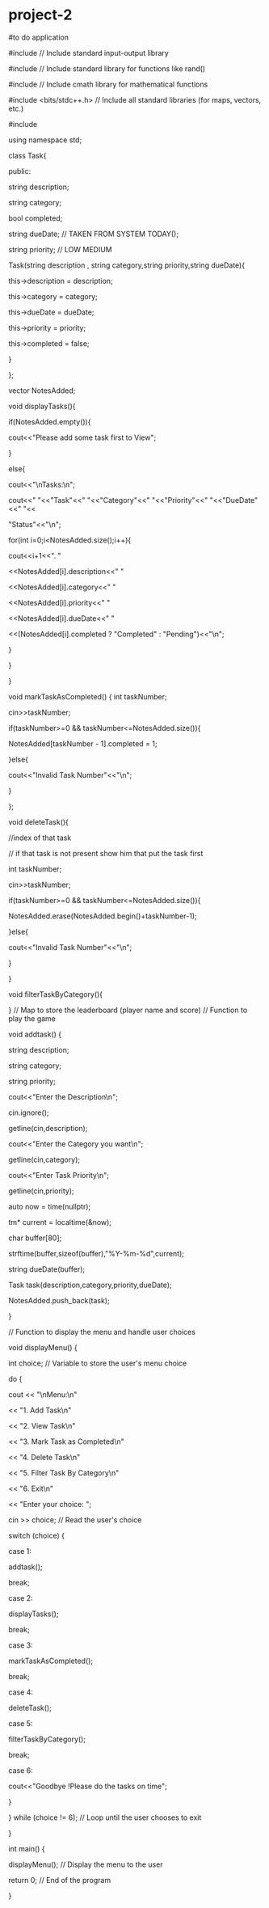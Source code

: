 # project-2
#to do application

#include <iostream> // Include standard input-output library

#include <cstdlib> // Include standard library for functions like rand()

#include <cmath> // Include cmath library for mathematical functions

#include <bits/stdc++.h> // Include all standard libraries (for maps, vectors, etc.)

#include<ctime>

using namespace std;


class Task{

public:

string description;

string category;

bool completed;

string dueDate; // TAKEN FROM SYSTEM TODAY();

string priority; // LOW MEDIUM

 

Task(string description , string category,string priority,string dueDate){

 

this->description = description;

this->category = category;

this->dueDate = dueDate;

this->priority = priority;

this->completed = false;

}

};

 

vector<Task> NotesAdded;


void displayTasks(){


if(NotesAdded.empty()){

cout<<"Please add some task first to View";

}

else{

cout<<"\nTasks:\n";

cout<<"   "<<"Task"<<" "<<"Category"<<" "<<"Priority"<<" "<<"DueDate"<<" "<<

"Status"<<"\n";

for(int i=0;i<NotesAdded.size();i++){

cout<<i+1<<". "

<<NotesAdded[i].description<<" "

<<NotesAdded[i].category<<" "

<<NotesAdded[i].priority<<" "

<<NotesAdded[i].dueDate<<" "

<<(NotesAdded[i].completed ? "Completed" : "Pending")<<"\n";

}

}

}

void markTaskAsCompleted() {
int taskNumber;

cin>>taskNumber; 

if(taskNumber>=0 && taskNumber<=NotesAdded.size()){

NotesAdded[taskNumber - 1].completed = 1;

}else{

cout<<"Invalid Task Number"<<"\n";

}

};

void deleteTask(){

//index of that task

// if that task is not present show him that put the task first

int taskNumber;

cin>>taskNumber;

 

if(taskNumber>=0 && taskNumber<=NotesAdded.size()){

NotesAdded.erase(NotesAdded.begin()+taskNumber-1);

}else{

cout<<"Invalid Task Number"<<"\n";

} 

}

void filterTaskByCategory(){

}
// Map to store the leaderboard (player name and score)
// Function to play the game

void addtask() {

string description;

string category;

string priority;

 

cout<<"Enter the Description\n";

cin.ignore();

getline(cin,description);

cout<<"Enter the Category you want\n";

getline(cin,category);

cout<<"Enter Task Priority\n";

 

getline(cin,priority);

auto now = time(nullptr);

tm* current = localtime(&now);

 

char buffer[80];

strftime(buffer,sizeof(buffer),"%Y-%m-%d",current);

string dueDate(buffer);

 

Task task(description,category,priority,dueDate);

 

NotesAdded.push_back(task);

}

 

// Function to display the menu and handle user choices

void displayMenu() {

int choice; // Variable to store the user's menu choice

do {

cout << "\nMenu:\n"

<< "1. Add Task\n"

<< "2. View Task\n"

<< "3. Mark Task as Completed\n"

<< "4. Delete Task\n"

<< "5. Filter Task By Category\n"

<< "6. Exit\n"

<< "Enter your choice: ";

cin >> choice; // Read the user's choice

 

switch (choice) {

case 1:

addtask();

break;

case 2:

displayTasks();

break;

case 3:

markTaskAsCompleted();

break;

case 4:

deleteTask();

case 5:

filterTaskByCategory();

break;

case 6:

cout<<"Goodbye !Please do the tasks on time";

}

} while (choice != 6); // Loop until the user chooses to exit

}

 

int main() {

displayMenu(); // Display the menu to the user

return 0; // End of the program

}
